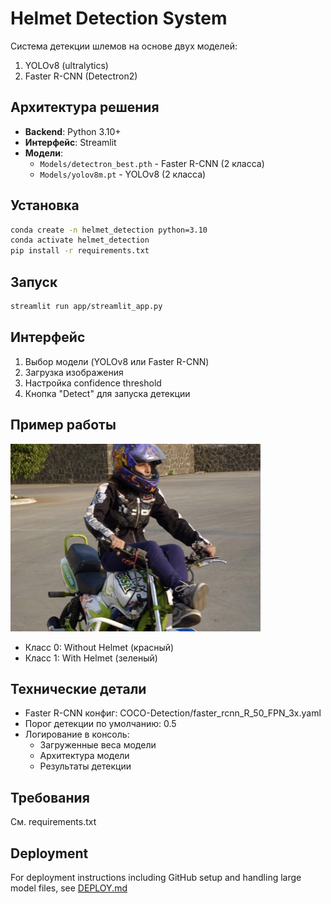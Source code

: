 # Helmet Detection System

Система детекции шлемов на основе двух моделей:
1. YOLOv8 (ultralytics)
2. Faster R-CNN (Detectron2)

## Архитектура решения
- **Backend**: Python 3.10+
- **Интерфейс**: Streamlit
- **Модели**:
  - `Models/detectron_best.pth` - Faster R-CNN (2 класса)
  - `Models/yolov8m.pt` - YOLOv8 (2 класса)

## Установка
```bash
conda create -n helmet_detection python=3.10
conda activate helmet_detection
pip install -r requirements.txt
```

## Запуск
```bash
streamlit run app/streamlit_app.py
```

## Интерфейс
1. Выбор модели (YOLOv8 или Faster R-CNN)
2. Загрузка изображения
3. Настройка confidence threshold
4. Кнопка "Detect" для запуска детекции

## Пример работы
![Пример детекции](Images/BikesHelmets1.png)

- Класс 0: Without Helmet (красный)
- Класс 1: With Helmet (зеленый)

## Технические детали
- Faster R-CNN конфиг: COCO-Detection/faster_rcnn_R_50_FPN_3x.yaml
- Порог детекции по умолчанию: 0.5
- Логирование в консоль:
  - Загруженные веса модели
  - Архитектура модели
  - Результаты детекции

## Требования
См. requirements.txt

## Deployment

For deployment instructions including GitHub setup and handling large model files, see [DEPLOY.md](DEPLOY.md)